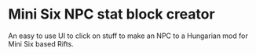 # Mini Six NPC stat block creator

An easy to use UI to click on stuff to make an NPC to a Hungarian mod for Mini Six based Rifts.
